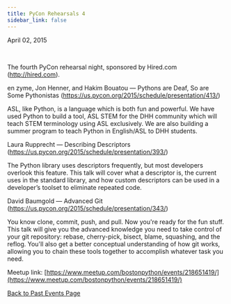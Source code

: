```yaml
---
title: PyCon Rehearsals 4
sidebar_link: false
---
```


April 02, 2015


   

The fourth PyCon rehearsal night, sponsored by Hired.com (http://hired.com).

en zyme, Jon Henner, and Hakim Bouatou — Pythons are Deaf, So are Some Pythonistas (https://us.pycon.org/2015/schedule/presentation/413/)

ASL, like Python, is a language which is both fun and powerful. We have used Python to build a tool, ASL STEM for the DHH community which will teach STEM terminology using ASL exclusively. We are also building a summer program to teach Python in English/ASL to DHH students.

Laura Rupprecht — Describing Descriptors (https://us.pycon.org/2015/schedule/presentation/393/)

The Python library uses descriptors frequently, but most developers overlook this feature. This talk will cover what a descriptor is, the current uses in the standard library, and how custom descriptors can be used in a developer’s toolset to eliminate repeated code.

David Baumgold — Advanced Git (https://us.pycon.org/2015/schedule/presentation/343/)

You know clone, commit, push, and pull. Now you're ready for the fun stuff. This talk will give you the advanced knowledge you need to take control of your git repository: rebase, cherry-pick, bisect, blame, squashing, and the reflog. You'll also get a better conceptual understanding of how git works, allowing you to chain these tools together to accomplish whatever task you need.


Meetup link: [https://www.meetup.com/bostonpython/events/218651419/](https://www.meetup.com/bostonpython/events/218651419/)

[Back to Past Events Page](index.md)